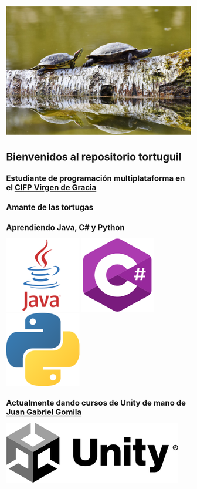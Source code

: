 ![](img/turtle.jpg)
# Bienvenidos al repositorio tortuguil
## Estudiante de programación multiplataforma en el [CIFP Virgen de Gracia](https://cifpvirgendegracia.com)
## Amante de las tortugas
## Aprendiendo Java, C# y Python

<img height="200" src="img/java.png" width="200"/> <img height="200" src="img/csharp.png" width="200"/> <img height="200" src="img/python.png" width="200"/>

## Actualmente dando cursos de Unity de mano de [Juan Gabriel Gomila](https://github.com/joanby)
![](img/unity.png)
<!---
Alfreditto/Alfreditto is a ✨ special ✨ repository because its `README.md` (this file) appears on your GitHub profile.
You can click the Preview link to take a look at your changes.
--->
